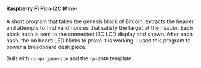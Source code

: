 #### Raspberry Pi Pico I2C Miner

A short program that takes the genesis block of Bitcoin, extracts the header, and attempts to find valid nonces that satisfy the target of the header.
Each block hash is sent to the connected I2C LCD display and shown. After each hash, the on board LED blinks to prove it is working. I used this program to power a breadboard desk piece.

Built with `cargo generate` and the `rp-2040` template.

